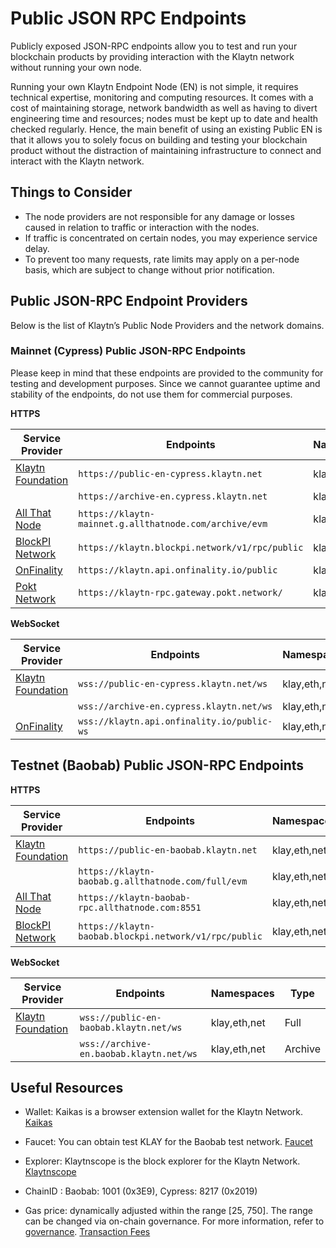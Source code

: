 # Public JSON RPC Endpoints

Publicly exposed JSON-RPC endpoints allow you to test and run your blockchain products by providing interaction with the Klaytn network without running your own node.

Running your own Klaytn Endpoint Node (EN) is not simple, it requires technical expertise, monitoring and computing resources. It comes with a cost of maintaining storage, network bandwidth as well as having to divert engineering time and resources; nodes must be kept up to date and health checked regularly. Hence, the main benefit of using an existing Public EN is that it allows you to solely focus on building and testing your blockchain product without the distraction of maintaining infrastructure to connect and interact with the Klaytn network.
 
## Things to Consider

- The node providers are not responsible for any damage or losses caused in relation to traffic or interaction with the nodes.
- If traffic is concentrated on certain nodes, you may experience service delay.
- To prevent too many requests, rate limits may apply on a per-node basis, which are subject to change without prior notification.

## Public JSON-RPC Endpoint Providers

Below is the list of Klaytn’s Public Node Providers and the network domains.

### Mainnet (Cypress) Public JSON-RPC Endpoints

Please keep in mind that these endpoints are provided to the community for testing and development purposes.
Since we cannot guarantee uptime and stability of the endpoints, do not use them for commercial purposes.

**HTTPS**

|Service Provider|Endpoints|Namespaces|Type|
|---|---|---|---|
|[Klaytn Foundation](https://www.klaytn.foundation)|`https://public-en-cypress.klaytn.net`|klay,eth,net|Full|
||`https://archive-en.cypress.klaytn.net`|klay,eth,net|Archive|
|[All That Node](www.allthatnode.com)|`https://klaytn-mainnet.g.allthatnode.com/archive/evm`|klay,eth,net|Archive|
|[BlockPI Network](https://blockpi.io/)|`https://klaytn.blockpi.network/v1/rpc/public`|klay,eth,net|Full|
|[OnFinality](https://onfinality.io/)|`https://klaytn.api.onfinality.io/public`|klay,eth,net|Full|
|[Pokt Network](https://pokt.network/)|`https://klaytn-rpc.gateway.pokt.network/`|klay,eth,net|Full|

**WebSocket** 

|Service Provider|Endpoints|Namespaces|Type|
|---|---|---|---|
|[Klaytn Foundation](https://www.klaytn.foundation)|`wss://public-en-cypress.klaytn.net/ws`|klay,eth,net|Full|
||`wss://archive-en.cypress.klaytn.net/ws`|klay,eth,net|Archive|
|[OnFinality](https://onfinality.io/)|`wss://klaytn.api.onfinality.io/public-ws`|klay,eth,net|Full|

## Testnet (Baobab) Public JSON-RPC Endpoints

**HTTPS**

|Service Provider|Endpoints|Namespaces|Type|
|---|---|---|---|
|[Klaytn Foundation](https://www.klaytn.foundation)|`https://public-en-baobab.klaytn.net`|klay,eth,net|Full|
||`https://klaytn-baobab.g.allthatnode.com/full/evm`|klay,eth,net|Full|
|[All That Node](www.allthatnode.com)|`https://klaytn-baobab-rpc.allthatnode.com:8551`|klay,eth,net|Full|
|[BlockPI Network](https://blockpi.io/)|`https://klaytn-baobab.blockpi.network/v1/rpc/public`|klay,eth,net|Full|

**WebSocket** 

|Service Provider|Endpoints|Namespaces|Type|
|---|---|---|---|
|[Klaytn Foundation](https://www.klaytn.foundation)|`wss://public-en-baobab.klaytn.net/ws`|klay,eth,net|Full|
||`wss://archive-en.baobab.klaytn.net/ws`|klay,eth,net|Archive|

## Useful Resources 

- Wallet: Kaikas is a browser extension wallet for the Klaytn Network.
[Kaikas](../../build/tools/wallets/kaikas.md)

- Faucet: You can obtain test KLAY for the Baobab test network. 
[Faucet](../../build/tools/wallets/klaytn-wallet.md#how-to-receive-baobab-testnet-klay)

- Explorer: Klaytnscope is the block explorer for the Klaytn Network.
[Klaytnscope](../../build/tools/block-explorers/klaytnscope.md)

- ChainID : Baobab: 1001 (0x3E9), Cypress: 8217 (0x2019)

- Gas price: dynamically adjusted within the range [25, 750]. The range can be changed via on-chain governance. For more information, refer to [governance](../../json-rpc/governance/chain-config).
[Transaction Fees](../../learn/transaction-fees/transaction-fees.md)
